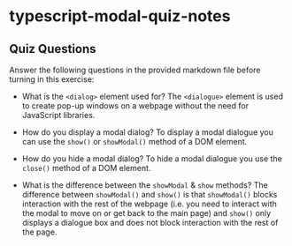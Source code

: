 # typescript-modal-quiz-notes

## Quiz Questions

Answer the following questions in the provided markdown file before turning in this exercise:

- What is the `<dialog>` element used for?
  The `<dialogue>` element is used to create pop-up windows on a webpage without the need for JavaScript libraries.

- How do you display a modal dialog?
  To display a modal dialogue you can use the `show()` or `showModal()` method of a DOM element.

- How do you hide a modal dialog?
  To hide a modal dialogue you use the `close()` method of a DOM element.

- What is the difference between the `showModal` & `show` methods?
  The difference between `showModal()` and `show()` is that `showModal()` blocks interaction with the rest of the webpage (i.e. you need to interact with the modal to move on or get back to the main page) and `show()` only displays a dialogue box and does not block interaction with the rest of the page.
